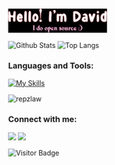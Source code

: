 <!-- ### Hi there 👋 -->
<p align=""><a href="#"><img width="40%" src="./images/opensource.jpeg" /></a></p>

<!--
**repzlaw/repzlaw** is a ✨ _special_ ✨ repository because its `README.md` (this file) appears on your GitHub profile.

Here are some ideas to get you started:

- 🔭 I’m currently working on ...
- 🌱 I’m currently learning ...
- 👯 I’m looking to collaborate on ...
- 🤔 I’m looking for help with ...
- 💬 Ask me about ...
- 📫 How to reach me: ...
- 😄 Pronouns: ...
- ⚡ Fun fact: ...
-->
<!-- - 🔭 Check me out on LinkedIN @ https://www.linkedin.com/in/david-ibitoye-1677a0123/ ... -->

![Github Stats](https://github-readme-stats-rongronggg9.vercel.app/api?username=repzlaw&count_private=true&show_icons=true&theme=radical&include_all_commits=true)
![Top Langs](https://github-readme-stats.vercel.app/api/top-langs?username=repzlaw&theme=radical&count_private=true&show_icons=true&langs_count=5)

<h3 align="left">Languages and Tools:</h3>

[![My Skills](https://skillicons.dev/icons?i=php,laravel,js,vuejs,nodejs,mongodb,mysql,aws,git,css,postman)](https://skills.thijs.gg)


<p><img align="center" src="https://github-readme-streak-stats.herokuapp.com/?user=repzlaw&&theme=tokyonight" alt="repzlaw" /></p>

<h3 align="left">Connect with me:</h3>

[<img src="https://img.shields.io/badge/LinkedIn-%230077B5.svg?&style=for-the-badge&logo=linkedin&logoColor=white" />](https://www.linkedin.com/in/david-ibitoye-1677a0123/)
[<img src = "https://img.shields.io/badge/Twitter-%2320A1F1.svg?&style=for-the-badge&logo=twitter&logoColor=white">](https://twitter.com/david_ibitoye)

![Visitor Badge](https://visitor-badge.laobi.icu/badge?page_id=repzlaw.repzlaw&theme=radical)
